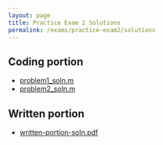 ```yaml
---
layout: page
title: Practice Exam 2 Solutions
permalink: /exams/practice-exam2/solutions
---
```



## Coding portion

* [problem1_soln.m](problem1_soln.m)
* [problem2_soln.m](problem2_soln.m)

## Written portion

* [written-portion-soln.pdf](written-portion-soln.pdf)


